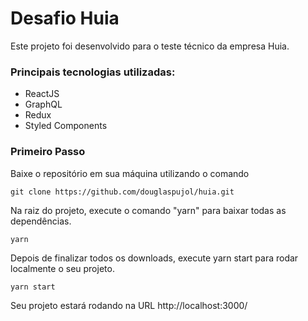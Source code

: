 # Desafio Huia
Este projeto foi desenvolvido para o teste técnico da empresa Huia.
### Principais tecnologias utilizadas:
 - ReactJS
 - GraphQL
 - Redux
 - Styled Components
 ### Primeiro Passo
 Baixe o repositório em sua máquina utilizando o comando
 ```
 git clone https://github.com/douglaspujol/huia.git
 ```
 Na raiz do projeto, execute o comando "yarn" para baixar todas as dependências.
 ```
yarn
 ```
Depois de finalizar todos os downloads, execute yarn start para rodar localmente o seu projeto.
 ```
yarn start
 ```
Seu projeto estará rodando na URL http://localhost:3000/

